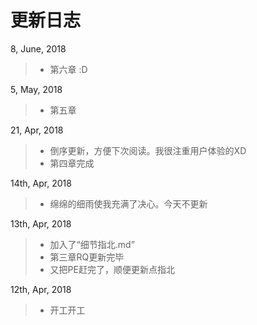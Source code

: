 **更新日志**
=====
8, June, 2018  
>* 第六章 :D  

5, May, 2018
>* 第五章

21, Apr, 2018
>* 倒序更新，方便下次阅读。我很注重用户体验的XD
>* 第四章完成

14th, Apr, 2018
>* 绵绵的细雨使我充满了决心。今天不更新

13th, Apr, 2018
>* 加入了“细节指北.md”
>* 第三章RQ更新完毕
>* 又把PE赶完了，顺便更新点指北

12th, Apr, 2018
>* 开工开工
